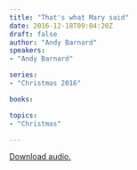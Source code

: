 ```yaml
---
title: "That's what Mary said"
date: 2016-12-18T09:04:20Z
draft: false
author: "Andy Barnard"
speakers:
- "Andy Barnard"

series:
- "Christmas 2016"

books:

topics:
- "Christmas"

---
```

[Download audio.](https://s3-eu-west-1.amazonaws.com/renownchurch/sermons/2016/12/2016-12-18_ThatsWhatMarySaid_LQ.mp3)